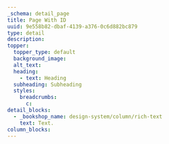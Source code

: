 ```yaml
---
_schema: detail_page
title: Page With ID
uuid: 9e558b82-dbaf-4139-a376-0c6d882bc879
type: detail
description:
topper:
  topper_type: default
  background_image:
  alt_text:
  heading:
    - text: Heading
  subheading: Subheading
  styles:
    breadcrumbs:
      c:
detail_blocks:
  - _bookshop_name: design-system/column/rich-text
    text: Text.
column_blocks:
---
```


